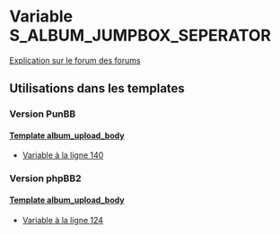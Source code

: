 # Variable S_ALBUM_JUMPBOX_SEPERATOR
[Explication sur le forum des forums](http://forum.forumactif.com/t294113-listing-des-variables#S_ALBUM_JUMPBOX_SEPERATOR)

## Utilisations dans les templates

### Version PunBB

#### [Template album_upload_body](punbb/album_upload_body.md)
* [Variable à la ligne 140](../punbb/album_upload_body.tpl#L140)

### Version phpBB2

#### [Template album_upload_body](subsilver/album_upload_body.md)
* [Variable à la ligne 124](../subsilver/album_upload_body.tpl#L124)
